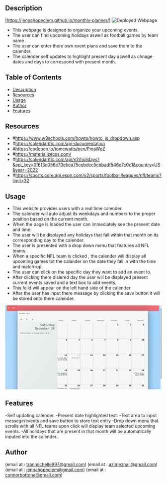 ## Description
 [https://jennahopeclem.github.io/monthly-planner/]
 ![Deployed Webpage](/Capturewe.PNG)
 
- This webpage is designed to organize your upcoming events.
- The user can find upcoming holidays aswell as football games by team name .
- The user can enter there own event plans and save them to the calender.
- The calender self updates to highlight present day aswell as chnage dates and days to correspond with present month.

 

 
 
 
## Table of Contents
 
 
 
- [Description](#description)
- [Resources](#resources)
- [Usage](#usage)
- [Author](#author)
- [Features](#features)
 
 
 ## Resources
- #https://www.w3schools.com/howto/howto_js_dropdown.asp
- #https://calendarific.com/api-documentation
- #https://codepen.io/tomcwatts/pen/PmaWpZ
- #https://materializecss.com/
- #https://calendarific.com/api/v2/holidays?&api_key=0f6f3c056e70ebca75cebdcc5cbbadf546e7c0c1&country=US&year=2022
- #https://sports.core.api.espn.com/v2/sports/football/leagues/nfl/teams?limit=32
 
 
## Usage
- This website provides users with a real time calender.
- The calender will auto adjust its weekdays and numbers to the proper position based on the current month.
- When the page is loaded the user can immediately see the present date and time.
- The user will be displayed any holidays that fall within that month on its corresponding day to the calender.
- The user is presented with a drop down menu that features all NFL teams.
- When a specific NFL team is clicked , the calender will display all upcoming games tot the calander on the date they fall in with  the time and match-up.
- The user can click on the specific day they want to add an event to.
- After clicking there disiered day the user will be displayed  present current events saved and a text box to add events.
- This feild will appear on the left hand side of the calender.
- After the user has input there message by clicking the save button it will be stored onto there calender.

 ![screenshot of calendar](assets/images/screenshot.png)
 
 
 
 
 
## Features
 -Self updating calender.
 -Present date highlighted text.
 -Text area to input messege/events and save button to store text entry
 -Drop down menu  that scrolls with all NFL teams upon click will display team selected upcoming events.
 -All holidays that are present in that month will be automatically inputed into the calender..
 
## Author
(email at : tranmichelle997@gmail.com)
(email at : azimeznail@gmail.com)
(email at : jennahopeclem@gmail.com)
(email at : connorbottone@gmail.com)
